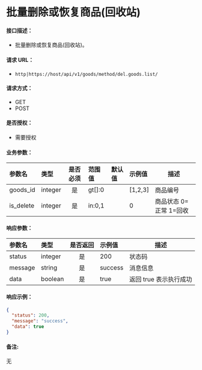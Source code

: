 # 批量删除或恢复商品(回收站)

#### 接口描述：
- 批量删除或恢复商品(回收站)。

#### 请求 URL：
- `http|https://host/api/v1/goods/method/del.goods.list/`

#### 请求方式：
- GET
- POST

#### 是否授权：
- 需要授权

#### 业务参数：
|参数名|类型|是否必须|范围值|默认值|示例值|描述|
|:----|:---|:---:|:-----|:-----|:-----|-----|
|goods_id |integer |是 |gt[]:0 | |[1,2,3] |商品编号 |
|is_delete |integer |是 |in:0,1 | |0 |商品状态 0=正常 1=回收 |

#### 响应参数：
|参数名|类型|是否返回|示例值|描述|
|:-----|:-----|:---:|:-----|-----|
|status |integer |是 |200 |状态码 |
|message |string |是 |success |消息信息 |
|data |boolean |是 |true |返回 true 表示执行成功 |

#### 响应示例：
```json
{
  "status": 200,
  "message": "success",
  "data": true
}
```

#### 备注:
无